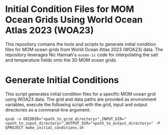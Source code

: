# Initial Condition Files for MOM Ocean Grids Using World Ocean Atlas 2023 (WOA23)

This repository contains the tools and scripts to generate initial condition files for MOM ocean grids from World Ocean Atlas 2023 (WOA23) data. The repository leverages Nic Hannah's `ocean-ic` code for interpolating the salt and temperature fields onto the 3D MOM ocean grids.

# Generate Initial Conditions

This script generates initial condition files for a specific MOM ocean grid using WOA23 data. The grid and data paths are provided as environment variables, execute the following script with the grid, input and output directories as a command-line argument:

`qsub -v GRIDDIR="<path_to_grid_directory>",INPUT_DIR="<path_to_input_directory>",OUTPUT_DIR="<path_to_output_directory>" -P $PROJECT make_initial_conditions.sh`

